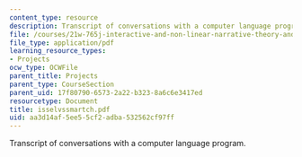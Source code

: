 ```yaml
---
content_type: resource
description: Transcript of conversations with a computer language program.
file: /courses/21w-765j-interactive-and-non-linear-narrative-theory-and-practice-spring-2004/aa3d14af5ee55cf2adba532562cf97ff_isselvssmartch.pdf
file_type: application/pdf
learning_resource_types:
- Projects
ocw_type: OCWFile
parent_title: Projects
parent_type: CourseSection
parent_uid: 17f80790-6573-2a22-b323-8a6c6e3417ed
resourcetype: Document
title: isselvssmartch.pdf
uid: aa3d14af-5ee5-5cf2-adba-532562cf97ff
---
```

Transcript of conversations with a computer language program.


